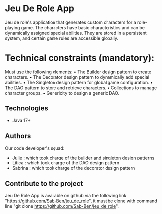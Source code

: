# Jeu De Role App
Jeu de role's application that generates custom characters for a role-playing game. The
characters have basic characteristics and can be dynamically assigned special abilities.
They are stored in a persistent system, and certain game rules are accessible
globally.

# Technical constraints (mandatory):
Must use the following elements:
• The Builder design pattern to create characters.
• The Decorator design pattern to dynamically add special abilities.
• The Singleton design pattern for global game configuration.
• The DAO pattern to store and retrieve characters.
• Collections to manage character groups.
• Genericity to design a generic DAO.

## Technologies
- Java 17+

## Authors
Our code developer's squad: 
- Julie : which took charge of the builder and singleton design patterns 
- Litica : which took charge of the DAO design pattern
- Sabrina : which took charge of the decorator design pattern

## Contribute to the project
Jeu De Role App is available on github via the following link "https://github.com/Sab-Ben/jeu_de_role", 
it must be clone with command line "git clone https://github.com/Sab-Ben/jeu_de_role".

